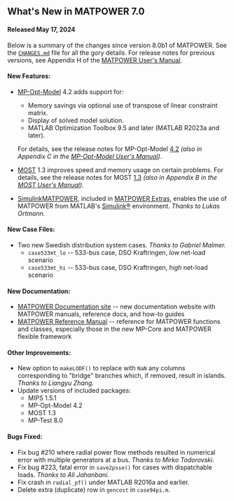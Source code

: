 What's New in MATPOWER 7.0
--------------------------

#### Released May 17, 2024

Below is a summary of the changes since version 8.0b1 of MATPOWER. See the
[`CHANGES.md`][1] file for all the gory details. For release notes for
previous versions, see Appendix H of the [MATPOWER User's Manual][2].

#### New Features:
- [MP-Opt-Model][11] 4.2 adds support for:
  - Memory savings via optional use of transpose of linear constraint matrix.
  - Display of solved model solution.
  - MATLAB Optimization Toolbox 9.5 and later (MATLAB R2023a and later).

  For details, see the release notes for MP-Opt-Model [4.2][12a] *(also in
  Appendix C in the [MP-Opt-Model User's Manual][13])*.
- [MOST][14] 1.3 improves speed and memory usage on certain problems. For
  details, see the release notes for MOST [1.3][15a] *(also
  in Appendix B in the [MOST User's Manual][16])*.
- [SimulinkMATPOWER][16a], included in [MATPOWER Extras][16b], enables the use
  of MATPOWER from MATLAB's [Simulink®][16c] environment.
  *Thanks to Lukas Ortmann.*


#### New Case Files:

- Two new Swedish distribution system cases. *Thanks to Gabriel Malmer.*
  - `case533mt_lo` -- 533-bus case, DSO Kraftringen, *low* net-load scenario
  - `case533mt_hi` -- 533-bus case, DSO Kraftringen, *high* net-load scenario


#### New Documentation:

- [MATPOWER Documentation site][16d] -- new documentation website with MATPOWER
  manuals, reference docs, and how-to guides
- [MATPOWER Reference Manual][4a] -- reference for MATPOWER functions and
  classes, especially those in the new MP-Core and MATPOWER flexible framework


#### Other Improvements:
- New option to `makeLODF()` to replace with `NaN` any columns corresponding
  to "bridge" branches which, if removed, result in islands.
  *Thanks to Liangyu Zhang.*
- Update versions of included packages:
  - MIPS 1.5.1
  - MP-Opt-Model 4.2
  - MOST 1.3
  - MP-Test 8.0

#### Bugs Fixed:
- Fix bug #210 where radial power flow methods resulted in numerical error
  with multiple generators at a bus. *Thanks to Mirko Todorovski.*
- Fix bug #223, fatal error in `save2psse()` for cases with dispatchable loads.
  *Thanks to Ali Jahanbani.*
- Fix crash in `radial_pf()` under MATLAB R2016a and earlier.
- Delete extra (duplicate) row in `gencost` in `case94pi.m`.


[1]: https://github.com/MATPOWER/matpower/blob/master/CHANGES.md
[2]: https://github.com/MATPOWER/matpower/blob/master/docs/MATPOWER-manual.pdf
[4a]: https://matpower.org/doc/ref-manual/
[11]: https://github.com/MATPOWER/mp-opt-model
[12a]: https://github.com/MATPOWER/mp-opt-model/blob/master/docs/relnotes/MP-Opt-Model-Release-Notes-4.2.md
[13]: https://matpower.org/docs/MP-Opt-Model-manual.pdf
[14]: https://github.com/MATPOWER/most
[15a]: https://github.com/MATPOWER/most/blob/master/docs/relnotes/MOST-Release-Notes-1.3.md
[16]: https://matpower.org/docs/MOST-manual.pdf
[16a]: https://github.com/MATPOWER/mx-simulink_matpower
[16b]: https://github.com/MATPOWER/matpower-extras
[16c]: https://www.mathworks.com/products/simulink.html
[16d]: https://matpower.org/doc/
